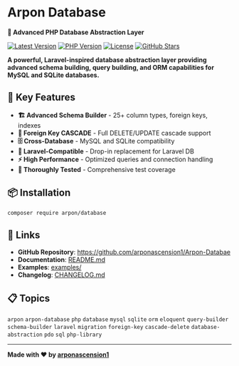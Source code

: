 # Arpon Database 

**🚀 Advanced PHP Database Abstraction Layer**

[![Latest Version](https://img.shields.io/badge/version-1.0.0-green.svg)](https://github.com/arponascension1/Arpon-Databae/releases)
[![PHP Version](https://img.shields.io/badge/php-%5E7.4%7C%5E8.0-blue.svg)](https://php.net)
[![License](https://img.shields.io/badge/license-MIT-green.svg)](LICENSE)
[![GitHub Stars](https://img.shields.io/github/stars/arponascension1/Arpon-Databae?style=social)](https://github.com/arponascension1/Arpon-Databae)

**A powerful, Laravel-inspired database abstraction layer providing advanced schema building, query building, and ORM capabilities for MySQL and SQLite databases.**

## 🌟 **Key Features**

- **🏗️ Advanced Schema Builder** - 25+ column types, foreign keys, indexes
- **🔗 Foreign Key CASCADE** - Full DELETE/UPDATE cascade support  
- **🗄️ Cross-Database** - MySQL and SQLite compatibility
- **📐 Laravel-Compatible** - Drop-in replacement for Laravel DB
- **⚡ High Performance** - Optimized queries and connection handling
- **🧪 Thoroughly Tested** - Comprehensive test coverage

## 📦 **Installation**

```bash
composer require arpon/database
```

## 🔗 **Links**

- **GitHub Repository**: https://github.com/arponascension1/Arpon-Databae
- **Documentation**: [README.md](README.md)  
- **Examples**: [examples/](examples/)
- **Changelog**: [CHANGELOG.md](CHANGELOG.md)

## 📋 **Topics**

`arpon` `arpon-database` `php` `database` `mysql` `sqlite` `orm` `eloquent` `query-builder` `schema-builder` `laravel` `migration` `foreign-key` `cascade-delete` `database-abstraction` `pdo` `sql` `php-library`

---

**Made with ❤️ by [arponascension1](https://github.com/arponascension1)**
